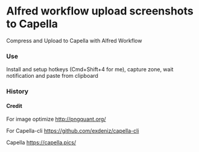 # Alfred workflow upload screenshots to Capella

Compress and Upload to Capella with Alfred Workflow

### Use

Install and setup hotkeys (Cmd+Shift+4 for me), capture zone, wait notification and paste from clipboard

### History

#### Credit

For image optimize
http://pngquant.org/

For Capella-cli
https://github.com/exdeniz/capella-cli

Capella
https://capella.pics/
